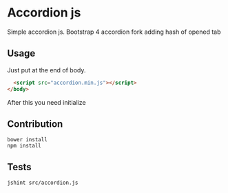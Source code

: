 # Accordion js
Simple accordion js. Bootstrap 4 accordion fork adding hash of opened tab
## Usage
Just put at the end of body.
```html
  <script src="accordion.min.js"></script>
</body>
```

After this you need initialize

## Contribution

    bower install
    npm install

## Tests

    jshint src/accordion.js
